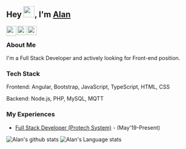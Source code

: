 ## Hey <img src="https://github.com/TheDudeThatCode/TheDudeThatCode/blob/master/Assets/Hi.gif" width="29px">, I'm [Alan](https://www.linkedin.com/in/alan-yu-4218b9b4/) 

<a href="mailto:kaisite2004@gmail.com">
  <img align="left" width="26px" src="https://cdn.jsdelivr.net/npm/simple-icons@v3/icons/gmail.svg" />
</a>

<a href="https://www.linkedin.com/in/alan-yu-4218b9b4/">
  <img align="left" width="24px" src="https://cdn.jsdelivr.net/npm/simple-icons@v3/icons/linkedin.svg"  />
</a>

<a href="https://stackoverflow.com/users/3077712/alan-yu">
  <img align="left" width="24px" src="https://cdn.jsdelivr.net/npm/simple-icons@v3/icons/stackoverflow.svg"  />
</a>

<br />

### About Me

I'm a Full Stack Developer and actively looking for Front-end position.

### Tech Stack

Frontend: Angular, Bootstrap, JavaScript, TypeScript, HTML, CSS

Backend: Node.js, PHP, MySQL, MQTT

### My Experiences
- [Full Stack Developer (Protech System)](https://www.protech.com.tw/Home/home_us.asp) - (May'19-Present)

![Alan's github stats](https://github-readme-stats.vercel.app/api?username=imgonewild&show_icons=true&hide_border=true)
![Alan's Language stats](https://github-readme-stats-eight-theta.vercel.app/api/top-langs/?username=imgonewild&layout=compact&langs_count=8&hide_border=true)
<br />

<!--
**imgonewild/imgonewild** is a ✨ _special_ ✨ repository because its `README.md` (this file) appears on your GitHub profile.

Here are some ideas to get you started:

- 🔭 I’m currently working on ...
- 🌱 I’m currently learning ...
- 👯 I’m looking to collaborate on ...
- 🤔 I’m looking for help with ...
- 💬 Ask me about ...
- 📫 How to reach me: ...
- 😄 Pronouns: ...
- ⚡ Fun fact: ...
-->

